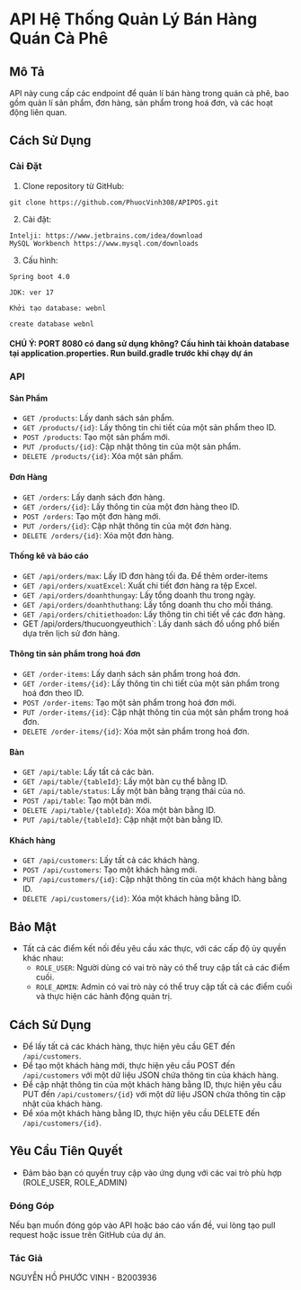 # API Hệ Thống Quản Lý Bán Hàng Quán Cà Phê

## Mô Tả

API này cung cấp các endpoint để quản lí bán hàng trong quán cà phê, bao gồm quản lí sản phẩm, đơn hàng, sản phẩm trong hoá đơn, và các hoạt động liên quan.

## Cách Sử Dụng

### Cài Đặt

1. Clone repository từ GitHub:

```
git clone https://github.com/PhuocVinh308/APIPOS.git
```

2. Cài đặt:

```
Intelji: https://www.jetbrains.com/idea/download
MySQL Workbench https://www.mysql.com/downloads
```

3. Cấu hình:
```
Spring boot 4.0
```
```
JDK: ver 17
```
```
Khởi tạo database: webnl
```
```
create database webnl
```
#### CHÚ Ý: PORT 8080 có đang sử dụng không? Cấu hình tài khoản database tại application.properties. Run build.gradle trước khi chạy dự án


### API
#### Sản Phẩm
- `GET /products`: Lấy danh sách sản phẩm.
- `GET /products/{id}`: Lấy thông tin chi tiết của một sản phẩm theo ID.
- `POST /products`: Tạo một sản phẩm mới.
- `PUT /products/{id}`: Cập nhật thông tin của một sản phẩm.
- `DELETE /products/{id}`: Xóa một sản phẩm.
#### Đơn Hàng
- `GET /orders`: Lấy danh sách đơn hàng.
- `GET /orders/{id}`: Lấy thông tin của một đơn hàng theo ID.
- `POST /orders`: Tạo một đơn hàng mới.
- `PUT /orders/{id}`: Cập nhật thông tin của một đơn hàng.
- `DELETE /orders/{id}`: Xóa một đơn hàng.
#### Thống kê và báo cáo 
- `GET /api/orders/max`: Lấy ID đơn hàng tối đa. Để thêm order-items
- `GET /api/orders/xuatExcel`: Xuất chi tiết đơn hàng ra tệp Excel.
- `GET /api/orders/doanhthungay`: Lấy tổng doanh thu trong ngày.
- `GET /api/orders/doanhthuthang`: Lấy tổng doanh thu cho mỗi tháng.
- `GET /api/orders/chitiethoadon`: Lấy thông tin chi tiết về các đơn hàng.
- GET /api/orders/thucuongyeuthich`: Lấy danh sách đồ uống phổ biến dựa trên lịch sử đơn hàng.
#### Thông tin sản phẩm trong hoá đơn
- `GET /order-items`: Lấy danh sách sản phẩm trong hoá đơn.
- `GET /order-items/{id}`: Lấy thông tin chi tiết của một sản phẩm trong hoá đơn theo ID.
- `POST /order-items`: Tạo một sản phẩm trong hoá đơn mới.
- `PUT /order-items/{id}`: Cập nhật thông tin của một sản phẩm trong hoá đơn.
- `DELETE /order-items/{id}`: Xóa một sản phẩm trong hoá đơn.

#### Bàn
- `GET /api/table`: Lấy tất cả các bàn.
- `GET /api/table/{tableId}`: Lấy một bàn cụ thể bằng ID.
- `GET /api/table/status`: Lấy một bàn bằng trạng thái của nó.
- `POST /api/table`: Tạo một bàn mới.
- `DELETE /api/table/{tableId}`: Xóa một bàn bằng ID.
- `PUT /api/table/{tableId}`: Cập nhật một bàn bằng ID.
#### Khách hàng 
- `GET /api/customers`: Lấy tất cả các khách hàng.
- `POST /api/customers`: Tạo một khách hàng mới.
- `PUT /api/customers/{id}`: Cập nhật thông tin của một khách hàng bằng ID.
- `DELETE /api/customers/{id}`: Xóa một khách hàng bằng ID.

## Bảo Mật

- Tất cả các điểm kết nối đều yêu cầu xác thực, với các cấp độ ủy quyền khác nhau:
  - `ROLE_USER`: Người dùng có vai trò này có thể truy cập tất cả các điểm cuối.
  - `ROLE_ADMIN`: Admin có vai trò này có thể truy cập tất cả các điểm cuối và thực hiện các hành động quản trị.

## Cách Sử Dụng

- Để lấy tất cả các khách hàng, thực hiện yêu cầu GET đến `/api/customers`.
- Để tạo một khách hàng mới, thực hiện yêu cầu POST đến `/api/customers` với một dữ liệu JSON chứa thông tin của khách hàng.
- Để cập nhật thông tin của một khách hàng bằng ID, thực hiện yêu cầu PUT đến `/api/customers/{id}` với một dữ liệu JSON chứa thông tin cập nhật của khách hàng.
- Để xóa một khách hàng bằng ID, thực hiện yêu cầu DELETE đến `/api/customers/{id}`.

## Yêu Cầu Tiên Quyết

- Đảm bảo bạn có quyền truy cập vào ứng dụng với các vai trò phù hợp (ROLE_USER, ROLE_ADMIN)
### Đóng Góp

Nếu bạn muốn đóng góp vào API hoặc báo cáo vấn đề, vui lòng tạo pull request hoặc issue trên GitHub của dự án.

### Tác Giả

NGUYỄN HỒ PHƯỚC VINH - B2003936


